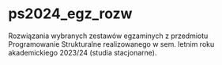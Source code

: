 # ps2024_egz_rozw

Rozwiązania wybranych zestawów egzaminych z przedmiotu Programowanie Strukturalne realizowanego w sem. letnim roku akademickiego 2023/24 (studia stacjonarne).
